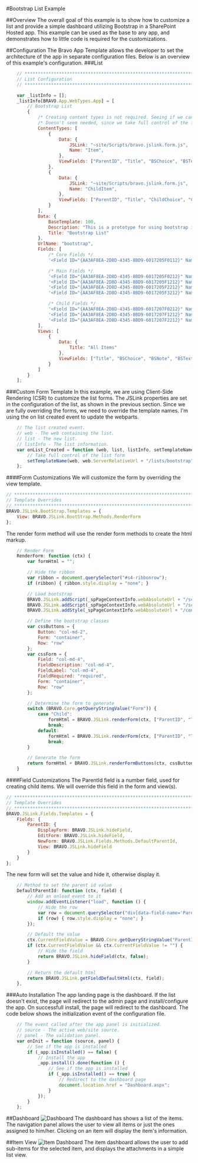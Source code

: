 #Bootstrap List Example

##Overview
The overall goal of this example is to show how to customize a list and provide a simple dashboard utilizing Bootstrap in a SharePoint Hosted app. This example can be used as the base to any app, and demonstrates how to little code is required for the customizations.

##Configuration
The Bravo App Template allows the developer to set the architecture of the app in separate configuration files. Below is an overview of this example's configuration.
###List
```javascript
    // **********************************************************************************
    // List Configuration
    // **********************************************************************************

    var _listInfo = [];
    _listInfo[BRAVO.App.WebTypes.App] = [
        // Bootstrap List
        {
            /* Creating content types is not required. Seeing if we can set this easily. */
            /* Doesn't seem needed, since we take full control of the form. */
            ContentTypes: [
                {
                    Data: {
                        JSLink: "~site/Scripts/bravo.jslink.form.js",
                        Name: "Item",
                    },
                    ViewFields: ["ParentID", "Title", "BSChoice", "BSText", "BSUser", "BSNote"]
                },
                {
                    Data: {
                        JSLink: "~site/Scripts/bravo.jslink.form.js",
                        Name: "ChildItem",
                    },
                    ViewFields: ["ParentID", "Title", "ChildChoice", "ChildText", "ChildNote"]
                }
            ],
            Data: {
                BaseTemplate: 100,
                Description: "This is a prototype for using bootstrap in list forms/views.",
                Title: "Bootstrap List"
            },
            UrlName: "bootstrap",
            Fields: [
                /* Core Fields */
                '<Field ID="{AA3AF8EA-2D8D-4345-8BD9-6017205F0112}" Name="ParentID" StaticName="ParentID" DisplayName="Parent ID" Type="Integer" JSLink="~site/Scripts/bravo.jslink.fields.js" />',

                /* Main Fields */
                '<Field ID="{AA3AF8EA-2D8D-4345-8BD9-6017205F0212}" Name="BSChoice" StaticName="BSChoice" DisplayName="Choice" Type="Choice"><CHOICES><CHOICE>1</CHOICE><CHOICE>2</CHOICE><CHOICE>3</CHOICE></CHOICES></Field>',
                '<Field ID="{AA3AF8EA-2D8D-4345-8BD9-6017205F1212}" Name="BSNote" StaticName="BSNote" DisplayName="Note" Type="Note" />',
                '<Field ID="{AA3AF8EA-2D8D-4345-8BD9-6017205F2212}" Name="BSText" StaticName="BSText" DisplayName="Text" Type="Text" />',
                '<Field ID="{AA3AF8EA-2D8D-4345-8BD9-6017205F3212}" Name="BSUser" StaticName="BSUser" DisplayName="User" Type="User" />',

                /* Child Fields */
                '<Field ID="{AA3AF8EA-2D8D-4345-8BD9-6017207F0212}" Name="ChildChoice" StaticName="ChildChoice" DisplayName="Choice" Type="Choice"><CHOICES><CHOICE>1</CHOICE><CHOICE>2</CHOICE><CHOICE>3</CHOICE></CHOICES></Field>',
                '<Field ID="{AA3AF8EA-2D8D-4345-8BD9-6017207F1212}" Name="ChildNote" StaticName="ChildNote" DisplayName="Note" Type="Note" />',
                '<Field ID="{AA3AF8EA-2D8D-4345-8BD9-6017207F2212}" Name="ChildText" StaticName="ChildText" DisplayName="Text" Type="Text" />',
            ],
            Views: [
                {
                    Data: {
                        Title: "All Items"
                    },
                    ViewFields: ["Title", "BSChoice", "BSNote", "BSText", "BSUser"]
                }
            ]
        }
    ];
```
###Custom Form Template
In this example, we are using Client-Side Rendering (CSR) to customize the list forms. The JSLink properties are set in the configuration of the list, as shown in the previous section. Since we are fully overriding the forms, we need to override the template names. I'm using the on list created event to update the webparts.
```javascript
    // The list created event.
    // web - The web containing the list.
    // list - The new list.
    // listInfo - The list information.
    var onList_Created = function (web, list, listInfo, setTemplateName) {
        // Take full control of the list form
        setTemplateName(web, web.ServerRelativeUrl + "/lists/bootstrap", "CSRListForm");
    };
```
####Form Customizations
We will customize the form by overriding the view template.
```javascript
// **********************************************************************************
// Template Overrides
// **********************************************************************************
BRAVO.JSLink.BootStrap.Templates = {
    View: BRAVO.JSLink.BootStrap.Methods.RenderForm
};
```
The render form method will use the render form methods to create the html markup.
```javascript
    // Render Form
    RenderForm: function (ctx) {
        var formHtml = "";

        // Hide the ribbon
        var ribbon = document.querySelector("#s4-ribbonrow");
        if (ribbon) { ribbon.style.display = "none"; }

        // Load bootstrap
        BRAVO.JSLink.addScript(_spPageContextInfo.webAbsoluteUrl + "/scripts/jquery-1.9.1.min.js");
        BRAVO.JSLink.addScript(_spPageContextInfo.webAbsoluteUrl + "/scripts/bootstrap.min.js");
        BRAVO.JSLink.addStyle(_spPageContextInfo.webAbsoluteUrl + "/content/bootstrap.min.css");

        // Define the bootstrap classes
        var cssButtons = {
            Button: "col-md-2",
            Form: "container",
            Row: "row"
        };
        var cssForm = {
            Field: "col-md-4",
            FieldDescription: "col-md-4",
            FieldLabel: "col-md-4",
            FieldRequired: "required",
            Form: "container",
            Row: "row"
        };

        // Determine the form to generate
        switch (BRAVO.Core.getQueryStringValue("Form")) {
            case "Child":
                formHtml = BRAVO.JSLink.renderForm(ctx, ["ParentID", "Title", "ChildChoice", "ChildText", "ChildNote"], cssForm);
                break;
            default:
                formHtml = BRAVO.JSLink.renderForm(ctx, ["ParentID", "Title", "BSChoice", "BSText", "BSUser", "BSNote"], cssForm);
                break;
        }

        // Generate the form
        return formHtml + BRAVO.JSLink.renderFormButtons(ctx, cssButtons);
    }
```
####Field Customizations
The ParentId field is a number field, used for creating child items. We will override this field in the form and view(s).
```javascript
// **********************************************************************************
// Template Overrides
// **********************************************************************************
BRAVO.JSLink.Fields.Templates = {
    Fields: {
        ParentID: {
            DisplayForm: BRAVO.JSLink.hideField,
            EditForm: BRAVO.JSLink.hideField,
            NewForm: BRAVO.JSLink.Fields.Methods.DefaultParentId,
            View: BRAVO.JSLink.hideField
        }
    }
};
```
The new form will set the value and hide it, otherwise display it.
```javascript
    // Method to set the parent id value
    DefaultParentId: function (ctx, field) {
        // Add an onload event to it
        window.addEventListener("load", function () {
            // Hide the row
            var row = document.querySelector("div[data-field-name='ParentID']");
            if (row) { row.style.display = "none"; }
        });

        // Default the value
        ctx.CurrentFieldValue = BRAVO.Core.getQueryStringValue("ParentID");
        if (ctx.CurrentFieldValue && ctx.CurrentFieldValue != "") {
            // Hide the field
            return BRAVO.JSLink.hideField(ctx, false);
        }

        // Return the default html
        return BRAVO.JSLink.getFieldDefaultHtml(ctx, field);
    },
```
###Auto Installation
The app landing page is the dashboard. If the list doesn't exist, the page will redirect to the admin page and install/configure the app. On successfull install, the page will redirect to the dashboard. The code below shows the initialization event of the configuration file.
```javascript
    // The event called after the app panel is initialized.
    // source - The active web/site source.
    // panel - The validation panel.
    var onInit = function (source, panel) {
        // See if the app is installed
        if (_app.isInstalled() == false) {
            // Install the app
            _app.install().done(function () {
                // See if the app is installed
                if (_app.isInstalled() == true) {
                    // Redirect to the dashboard page
                    document.location.href = "Dashboard.aspx";
                }
            });
        }
    };
```
##Dashboard
![Dashboard](https://github.com/gunjandatta/Bootstrap-List-Example/blob/master/BRAVO.AppDev.BootstrapList/Documentation/dashboard.png)
The dashboard has shows a list of the items. The navigation panel allows the user to view all items or just the ones assigned to him/her. Clicking on an item will display the item's information.

##Item View
![Item Dashboard](https://github.com/gunjandatta/Bootstrap-List-Example/blob/master/BRAVO.AppDev.BootstrapList/Documentation/itemDashboard.png)
The item dashboard allows the user to add sub-items for the selected item, and displays the attachments in a simple list view.
